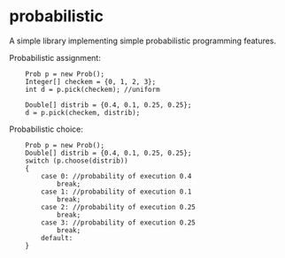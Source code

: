 # probabilistic
A simple library implementing simple probabilistic programming features.

Probabilistic assignment:

        Prob p = new Prob();
        Integer[] checkem = {0, 1, 2, 3};
        int d = p.pick(checkem); //uniform

        Double[] distrib = {0.4, 0.1, 0.25, 0.25};
        d = p.pick(checkem, distrib);

Probabilistic choice:

        Prob p = new Prob();
        Double[] distrib = {0.4, 0.1, 0.25, 0.25};
        switch (p.choose(distrib))
        {
            case 0: //probability of execution 0.4
                break;
            case 1: //probability of execution 0.1
                break;
            case 2: //probability of execution 0.25
                break;
            case 3: //probability of execution 0.25
                break;
            default:
        }
